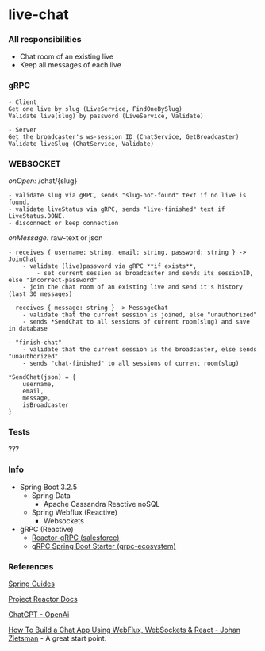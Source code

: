 # live-chat

### All responsibilities
- Chat room of an existing live
- Keep all messages of each live

### gRPC

```
- Client
Get one live by slug (LiveService, FindOneBySlug)
Validate live(slug) by password (LiveService, Validate)

- Server
Get the broadcaster's ws-session ID (ChatService, GetBroadcaster)
Validate liveSlug (ChatService, Validate)
```

### WEBSOCKET
*onOpen:* /chat/{slug}

```
- validate slug via gRPC, sends "slug-not-found" text if no live is found.
- validate liveStatus via gRPC, sends "live-finished" text if LiveStatus.DONE.
- disconnect or keep connection
```

*onMessage:* raw-text or json

```
- receives { username: string, email: string, password: string } -> JoinChat
	- validate (live)password via gRPC **if exists**, 
		- set current session as broadcaster and sends its sessionID, else "incorrect-password" 
	- join the chat room of an existing live and send it's history (last 30 messages)

- receives { message: string } -> MessageChat
	- validate that the current session is joined, else "unauthorized"
	- sends *SendChat to all sessions of current room(slug) and save in database

- "finish-chat"
	- validate that the current session is the broadcaster, else sends "unauthorized"
	- sends "chat-finished" to all sessions of current room(slug)

*SendChat(json) = {
	username,
	email,
	message,
	isBroadcaster
}
```

### Tests
???

### Info
- Spring Boot 3.2.5
	- Spring Data
		- Apache Cassandra Reactive noSQL
    - Spring Webflux (Reactive)
  	  - Websockets
- gRPC (Reactive)
	- [Reactor-gRPC (salesforce)](https://github.com/salesforce/reactive-grpc/tree/master/reactor)
	- [gRPC Spring Boot Starter (grpc-ecosystem)](https://github.com/grpc-ecosystem/grpc-spring)


### References

[Spring Guides](https://spring.io/guides) 

[Project Reactor Docs](https://projectreactor.io/docs/core/release/reference/)

[ChatGPT - OpenAi](https://chat.openai.com/)

[How To Build a Chat App Using WebFlux, WebSockets & React - Johan Zietsman](https://johanzietsman.com/how-to-build-a-chat-app-using-webflux-websockets-react/) - A great start point.